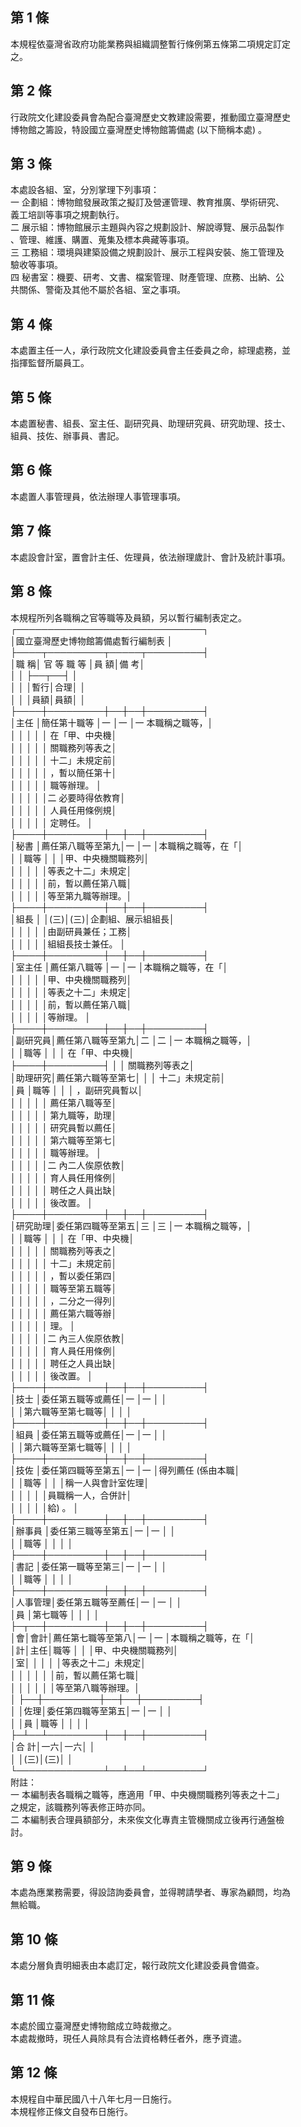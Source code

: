 第 1 條
-------
本規程依臺灣省政府功能業務與組織調整暫行條例第五條第二項規定訂定  
之。

第 2 條
-------
行政院文化建設委員會為配合臺灣歷史文教建設需要，推動國立臺灣歷史  
博物館之籌設，特設國立臺灣歷史博物館籌備處 (以下簡稱本處) 。

第 3 條
-------
本處設各組、室，分別掌理下列事項：  
一  企劃組：博物館發展政策之擬訂及營運管理、教育推廣、學術研究、  
    義工培訓等事項之規劃執行。  
二  展示組：博物館展示主題與內容之規劃設計、解說導覽、展示品製作  
    、管理、維護、購置、蒐集及標本典藏等事項。  
三  工務組：環境與建築設備之規劃設計、展示工程與安裝、施工管理及  
    驗收等事項。  
四  秘書室：機要、研考、文書、檔案管理、財產管理、庶務、出納、公  
    共關係、警衛及其他不屬於各組、室之事項。

第 4 條
-------
本處置主任一人，承行政院文化建設委員會主任委員之命，綜理處務，並  
指揮監督所屬員工。

第 5 條
-------
本處置秘書、組長、室主任、副研究員、助理研究員、研究助理、技士、  
組員、技佐、辦事員、書記。

第 6 條
-------
本處置人事管理員，依法辦理人事管理事項。

第 7 條
-------
本處設會計室，置會計主任、佐理員，依法辦理歲計、會計及統計事項。

第 8 條
-------
本規程所列各職稱之官等職等及員額，另以暫行編制表定之。  
┌──────────────────────────────┐  
│國立臺灣歷史博物館籌備處暫行編制表                          │  
├────┬─────────┬─────┬─────────┤  
│職    稱│  官  等  職  等  │員      額│備              考│  
│        │                  ├──┬──┤                  │  
│        │                  │暫行│合理│                  │  
│        │                  │員額│員額│                  │  
├────┼─────────┼──┼──┼─────────┤  
│主任    │簡任第十職等      │一  │一  │一  本職稱之職等，│  
│        │                  │    │    │    在「甲、中央機│  
│        │                  │    │    │    關職務列等表之│  
│        │                  │    │    │    十二」未規定前│  
│        │                  │    │    │    ，暫以簡任第十│  
│        │                  │    │    │    職等辦理。    │  
│        │                  │    │    │二  必要時得依教育│  
│        │                  │    │    │    人員任用條例規│  
│        │                  │    │    │    定聘任。      │  
├────┼─────────┼──┼──┼─────────┤  
│秘書    │薦任第八職等至第九│一  │一  │本職稱之職等，在「│  
│        │職等              │    │    │甲、中央機關職務列│  
│        │                  │    │    │等表之十二」未規定│  
│        │                  │    │    │前，暫以薦任第八職│  
│        │                  │    │    │等至第九職等辦理。│  
├────┼─────────┼──┼──┼─────────┤  
│組長    │                  │(三)│(三)│企劃組、展示組組長│  
│        │                  │    │    │由副研員兼任；工務│  
│        │                  │    │    │組組長技士兼任。  │  
├────┼─────────┼──┼──┼─────────┤  
│室主任  │薦任第八職等      │一  │一  │本職稱之職等，在「│  
│        │                  │    │    │甲、中央機關職務列│  
│        │                  │    │    │等表之十二」未規定│  
│        │                  │    │    │前，暫以薦任第八職│  
│        │                  │    │    │等辦理。          │  
├────┼─────────┼──┼──┼─────────┤  
│副研究員│薦任第八職等至第九│二  │二  │一  本職稱之職等，│  
│        │職等              │    │    │    在「甲、中央機│  
├────┼─────────┤    │    │    關職務列等表之│  
│助理研究│薦任第六職等至第七│    │    │    十二」未規定前│  
│員      │職等              │    │    │    ，副研究員暫以│  
│        │                  │    │    │    薦任第八職等至│  
│        │                  │    │    │    第九職等，助理│  
│        │                  │    │    │    研究員暫以薦任│  
│        │                  │    │    │    第六職等至第七│  
│        │                  │    │    │    職等辦理。    │  
│        │                  │    │    │二  內二人俟原依教│  
│        │                  │    │    │    育人員任用條例│  
│        │                  │    │    │    聘任之人員出缺│  
│        │                  │    │    │    後改置。      │  
├────┼─────────┼──┼──┼─────────┤  
│研究助理│委任第四職等至第五│三  │三  │一  本職稱之職等，│  
│        │職等              │    │    │    在「甲、中央機│  
│        │                  │    │    │    關職務列等表之│  
│        │                  │    │    │    十二」未規定前│  
│        │                  │    │    │    ，暫以委任第四│  
│        │                  │    │    │    職等至第五職等│  
│        │                  │    │    │    ，二分之一得列│  
│        │                  │    │    │    薦任第六職等辦│  
│        │                  │    │    │    理。          │  
│        │                  │    │    │二  內三人俟原依教│  
│        │                  │    │    │    育人員任用條例│  
│        │                  │    │    │    聘任之人員出缺│  
│        │                  │    │    │    後改置。      │  
├────┼─────────┼──┼──┼─────────┤  
│技士    │委任第五職等或薦任│一  │一  │                  │  
│        │第六職等至第七職等│    │    │                  │  
├────┼─────────┼──┼──┼─────────┤  
│組員    │委任第五職等或薦任│一  │一  │                  │  
│        │第六職等至第七職等│    │    │                  │  
├────┼─────────┼──┼──┼─────────┤  
│技佐    │委任第四職等至第五│一  │一  │得列薦任 (係由本職│  
│        │職等              │    │    │稱一人與會計室佐理│  
│        │                  │    │    │員職稱一人，合併計│  
│        │                  │    │    │給) 。            │  
├────┼─────────┼──┼──┼─────────┤  
│辦事員  │委任第三職等至第五│一  │一  │                  │  
│        │職等              │    │    │                  │  
├────┼─────────┼──┼──┼─────────┤  
│書記    │委任第一職等至第三│一  │一  │                  │  
│        │職等              │    │    │                  │  
├────┼─────────┼──┼──┼─────────┤  
│人事管理│委任第五職等至薦任│一  │一  │                  │  
│員      │第七職等          │    │    │                  │  
├─┬──┼─────────┼──┼──┼─────────┤  
│會│會計│薦任第七職等至第八│一  │一  │本職稱之職等，在「│  
│計│主任│職等              │    │    │甲、中央機關職務列│  
│室│    │                  │    │    │等表之十二」未規定│  
│  │    │                  │    │    │前，暫以薦任第七職│  
│  │    │                  │    │    │等至第八職等辦理。│  
│  ├──┼─────────┼──┼──┼─────────┤  
│  │佐理│委任第四職等至第五│一  │一  │                  │  
│  │員  │職等              │    │    │                  │  
├─┴──┴─────────┼──┼──┼─────────┤  
│合                        計│一六│一六│                  │  
│                            │(三)│(三)│                  │  
└──────────────┴──┴──┴─────────┘  
附註：  
一  本編制表各職稱之職等，應適用「甲、中央機關職務列等表之十二」  
    之規定，該職務列等表修正時亦同。  
二  本編制表合理員額部分，未來俟文化專責主管機關成立後再行通盤檢  
    討。

第 9 條
-------
本處為應業務需要，得設諮詢委員會，並得聘請學者、專家為顧問，均為  
無給職。

第 10 條
--------
本處分層負責明細表由本處訂定，報行政院文化建設委員會備查。

第 11 條
--------
本處於國立臺灣歷史博物館成立時裁撤之。  
本處裁撤時，現任人員除具有合法資格轉任者外，應予資遣。

第 12 條
--------
本規程自中華民國八十八年七月一日施行。  
本規程修正條文自發布日施行。

